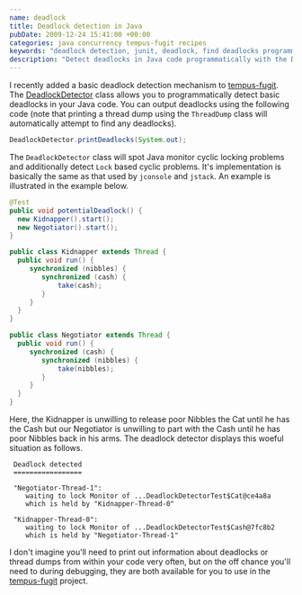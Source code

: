 ```yaml
---
name: deadlock
title: Deadlock detection in Java
pubDate: 2009-12-24 15:41:00 +00:00
categories: java concurrency tempus-fugit recipes
keywords: "deadlock detection, junit, deadlock, find deadlocks programmatically"
description: "Detect deadlocks in Java code programmatically with the DeadlockDetector class"
---
```


I recently added a basic deadlock detection mechanism to [tempus-fugit](http://tempusfugitlibrary.org/). The [DeadlockDetector](http://tempusfugitlibrary.org/recipes/2012/05/26/detecting-deadlocks/) class allows you to programmatically detect basic deadlocks in your Java code. You can output deadlocks using the following code (note that printing a thread dump using the `ThreadDump` class will automatically attempt to find any deadlocks).

``` java
DeadlockDetector.printDeadlocks(System.out);
```
<!-- more -->

The `DeadlockDetector` class will spot Java monitor cyclic locking problems and additionally detect `Lock` based cyclic problems. It's implementation is basically the same as that used by `jconsole` and `jstack`. An example is illustrated in the example below.

<!-- more -->
    
``` java
@Test
public void potentialDeadlock() {
  new Kidnapper().start();
  new Negotiator().start();
}

public class Kidnapper extends Thread {
  public void run() {
     synchronized (nibbles) {
        synchronized (cash) {
            take(cash);
        }
     }
  }
}

public class Negotiator extends Thread {
  public void run() {
     synchronized (cash) {
        synchronized (nibbles) {
            take(nibbles);
        }
     }
  }
}
```
  
Here, the Kidnapper is unwilling to release poor Nibbles the Cat until he has
the Cash but our Negotiator is unwilling to part with the Cash until he has
poor Nibbles back in his arms. The deadlock detector displays this woeful
situation as follows.

    
      
     Deadlock detected  
     =================  
      
     "Negotiator-Thread-1":  
        waiting to lock Monitor of ...DeadlockDetectorTest$Cat@ce4a8a  
        which is held by "Kidnapper-Thread-0"  
      
     "Kidnapper-Thread-0":  
        waiting to lock Monitor of ...DeadlockDetectorTest$Cash@7fc8b2  
        which is held by "Negotiator-Thread-1"  
    

  
I don't imagine you'll need to print out information about deadlocks or thread
dumps from within your code very often, but on the off chance you'll need to
during debugging, they are both available for you to use in the [tempus-fugit](http://tempusfugitlibrary.org/) project.

  



